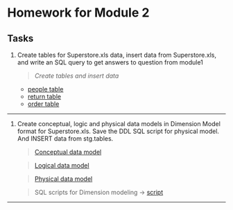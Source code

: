 # Homework for Module 2

## Tasks

1. Create tables for Superstore.xls data, insert data from Superstore.xls, and write an SQL query to get answers to question from module1
   > _Create tables and insert data_

    - [people table](./sql_scripts/people.sql)
    - [return table](./sql_scripts/return.sql)
    - [order table](./sql_scripts/order.sql)

---

1. Create conceptual, logic and physical data models in Dimension Model format for Superstore.xls. Save the DDL SQL script for physical model. And INSERT data from stg.tables.

    > [Conceptual data model](./images/conceptual.png)

    > [Logical data model](./images/logical.png)

    > [Physical data model](./images/physical.png)

    > SQL scripts for Dimension modeling -> [script](./sql_scripts/dwh/dimension_model.sql)
---

